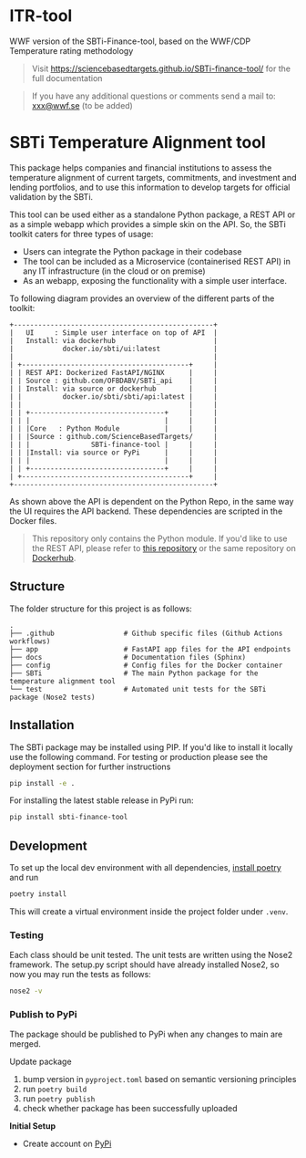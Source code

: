 # ITR-tool
WWF version of the SBTi-Finance-tool, based on the WWF/CDP Temperature rating methodology

> Visit https://sciencebasedtargets.github.io/SBTi-finance-tool/ for the full documentation

> If you have any additional questions or comments send a mail to: xxx@wwf.se (to be added)

# SBTi Temperature Alignment tool

This package helps companies and financial institutions to assess the temperature alignment of current
targets, commitments, and investment and lending portfolios, and to use this information to develop
targets for official validation by the SBTi.

This tool can be used either as a standalone Python package, a REST API or as a simple webapp which provides a simple skin on the API.
So, the SBTi toolkit caters for three types of usage:

- Users can integrate the Python package in their codebase
- The tool can be included as a Microservice (containerised REST API) in any IT infrastructure (in the cloud or on premise)
- As an webapp, exposing the functionality with a simple user interface.

To following diagram provides an overview of the different parts of the toolkit:

    +-------------------------------------------------+
    |   UI     : Simple user interface on top of API  |
    |   Install: via dockerhub                        |
    |            docker.io/sbti/ui:latest             |
    |                                                 |
    | +-----------------------------------------+     |
    | | REST API: Dockerized FastAPI/NGINX      |     |
    | | Source : github.com/OFBDABV/SBTi_api    |     |
    | | Install: via source or dockerhub        |     |
    | |          docker.io/sbti/sbti/api:latest |     |
    | |                                         |     |
    | | +---------------------------------+     |     |
    | | |                                 |     |     |
    | | |Core   : Python Module           |     |     |
    | | |Source : github.com/ScienceBasedTargets/     |
    | | |               SBTi-finance-tool |     |     |
    | | |Install: via source or PyPi      |     |     |
    | | |                                 |     |     |
    | | +---------------------------------+     |     |
    | +-----------------------------------------+     |
    +-------------------------------------------------+

As shown above the API is dependent on the Python Repo, in the same way the UI requires the API backend. These dependencies are scripted in the Docker files.

> This repository only contains the Python module. If you'd like to use the REST API, please refer to [this repository](https://github.com/ScienceBasedTargets/SBTi-finance-tool-api) or the same repository on [Dockerhub](https://docker.io/sbti/sbti/api:latest).

## Structure

The folder structure for this project is as follows:

    .
    ├── .github                 # Github specific files (Github Actions workflows)
    ├── app                     # FastAPI app files for the API endpoints
    ├── docs                    # Documentation files (Sphinx)
    ├── config                  # Config files for the Docker container
    ├── SBTi                    # The main Python package for the temperature alignment tool
    └── test                    # Automated unit tests for the SBTi package (Nose2 tests)

## Installation

The SBTi package may be installed using PIP. If you'd like to install it locally use the following command. For testing or production please see the deployment section for further instructions

```bash
pip install -e .
```

For installing the latest stable release in PyPi run:

```bash
pip install sbti-finance-tool
```

## Development

To set up the local dev environment with all dependencies, [install poetry](https://python-poetry.org/docs/#osx--linux--bashonwindows-install-instructions) and run

```bash
poetry install
```

This will create a virtual environment inside the project folder under `.venv`.

### Testing

Each class should be unit tested. The unit tests are written using the Nose2 framework.
The setup.py script should have already installed Nose2, so now you may run the tests as follows:

```bash
nose2 -v
```

### Publish to PyPi

The package should be published to PyPi when any changes to main are merged.

Update package

1. bump version in `pyproject.toml` based on semantic versioning principles
2. run `poetry build`
3. run `poetry publish`
4. check whether package has been successfully uploaded

**Initial Setup**

- Create account on [PyPi](https://pypi.org/)

